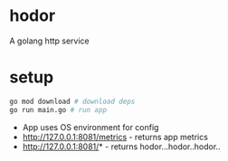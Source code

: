 # hodor
A golang http service

# setup

```bash
go mod download # download deps
go run main.go # run app
```

- App uses OS environment for config
- http://127.0.0.1:8081/metrics - returns app metrics
- http://127.0.0.1:8081/* - returns hodor...hodor..hodor.. 
